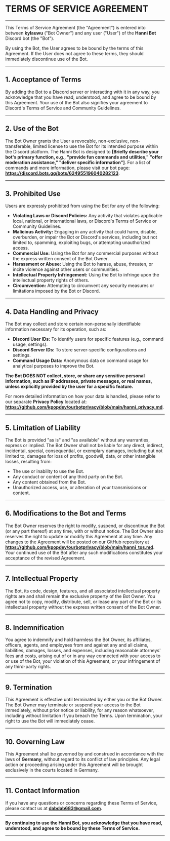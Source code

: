 # TERMS OF SERVICE AGREEMENT

---

This Terms of Service Agreement (the "Agreement") is entered into between **kylauwu** ("Bot Owner") and any user ("User") of the **Hanni Bot** Discord bot (the "Bot").

By using the Bot, the User agrees to be bound by the terms of this Agreement. If the User does not agree to these terms, they should immediately discontinue use of the Bot.

---

## 1. Acceptance of Terms

By adding the Bot to a Discord server or interacting with it in any way, you acknowledge that you have read, understood, and agree to be bound by this Agreement. Your use of the Bot also signifies your agreement to Discord's Terms of Service and Community Guidelines.

---

## 2. Use of the Bot

The Bot Owner grants the User a revocable, non-exclusive, non-transferable, limited license to use the Bot for its intended purpose within the Discord platform. The Hanni Bot is designed to **[Briefly describe your bot's primary function, e.g., "provide fun commands and utilities," "offer moderation assistance," "deliver specific information"]**. For a list of commands and more information, please visit our bot page: **https://discord.bots.gg/bots/624955196040282123**.

---

## 3. Prohibited Use

Users are expressly prohibited from using the Bot for any of the following:

* **Violating Laws or Discord Policies:** Any activity that violates applicable local, national, or international laws, or Discord's Terms of Service or Community Guidelines.
* **Malicious Activity:** Engaging in any activity that could harm, disable, overburden, or impair the Bot or Discord's services, including but not limited to, spamming, exploiting bugs, or attempting unauthorized access.
* **Commercial Use:** Using the Bot for any commercial purposes without the express written consent of the Bot Owner.
* **Harassment or Abuse:** Using the Bot to harass, abuse, threaten, or incite violence against other users or communities.
* **Intellectual Property Infringement:** Using the Bot to infringe upon the intellectual property rights of others.
* **Circumvention:** Attempting to circumvent any security measures or limitations imposed by the Bot or Discord.

---

## 4. Data Handling and Privacy

The Bot may collect and store certain non-personally identifiable information necessary for its operation, such as:

* **Discord User IDs:** To identify users for specific features (e.g., command usage, settings).
* **Discord Server IDs:** To store server-specific configurations and settings.
* **Command Usage Data:** Anonymous data on command usage for analytical purposes to improve the Bot.

**The Bot DOES NOT collect, store, or share any sensitive personal information, such as IP addresses, private messages, or real names, unless explicitly provided by the user for a specific feature.**

For more detailed information on how your data is handled, please refer to our separate **Privacy Policy** located at: **https://github.com/kpopdev/ourbotprivacy/blob/main/hanni_privacy.md**.

---

## 5. Limitation of Liability

The Bot is provided "as is" and "as available" without any warranties, express or implied. The Bot Owner shall not be liable for any direct, indirect, incidental, special, consequential, or exemplary damages, including but not limited to, damages for loss of profits, goodwill, data, or other intangible losses, resulting from:

* The use or inability to use the Bot.
* Any conduct or content of any third party on the Bot.
* Any content obtained from the Bot.
* Unauthorized access, use, or alteration of your transmissions or content.

---

## 6. Modifications to the Bot and Terms

The Bot Owner reserves the right to modify, suspend, or discontinue the Bot (or any part thereof) at any time, with or without notice. The Bot Owner also reserves the right to update or modify this Agreement at any time. Any changes to the Agreement will be posted on our GitHub repository at **https://github.com/kpopdev/ourbotprivacy/blob/main/hanni_tos.md**. Your continued use of the Bot after any such modifications constitutes your acceptance of the revised Agreement.

---

## 7. Intellectual Property

The Bot, its code, design, features, and all associated intellectual property rights are and shall remain the exclusive property of the Bot Owner. You agree not to copy, modify, distribute, sell, or lease any part of the Bot or its intellectual property without the express written consent of the Bot Owner.

---

## 8. Indemnification

You agree to indemnify and hold harmless the Bot Owner, its affiliates, officers, agents, and employees from and against any and all claims, liabilities, damages, losses, and expenses, including reasonable attorneys' fees and costs, arising out of or in any way connected with your access to or use of the Bot, your violation of this Agreement, or your infringement of any third-party rights.

---

## 9. Termination

This Agreement is effective until terminated by either you or the Bot Owner. The Bot Owner may terminate or suspend your access to the Bot immediately, without prior notice or liability, for any reason whatsoever, including without limitation if you breach the Terms. Upon termination, your right to use the Bot will immediately cease.

---

## 10. Governing Law

This Agreement shall be governed by and construed in accordance with the laws of **Germany**, without regard to its conflict of law principles. Any legal action or proceeding arising under this Agreement will be brought exclusively in the courts located in Germany.

---

## 11. Contact Information

If you have any questions or concerns regarding these Terms of Service, please contact us at **dabdab683@gmail.com**.

---

**By continuing to use the Hanni Bot, you acknowledge that you have read, understood, and agree to be bound by these Terms of Service.**

---
